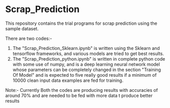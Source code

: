 # Scrap_Prediction
This repository contains the trial programs for scrap prediction using the sample dataset.

There are two codes:-
1) The "Scrap_Prediction_Sklearn.ipynb" is written using the Sklearn and tensorflow frameworks, and various models are tried to get best results.
2) The "Scrap_Prediction_python.ipynb" is written in complete python code with some use of numpy, and is a deep learning neural network model whose parameters can be completely changed in the section "Training Of Model" and is expected to five really good results if a minimum of 10000 clean input data examples are fed for training.

Note:- Currently Both the codes are producing results with accuracies of around 70% and are needed to be fed with more data t produce better results
